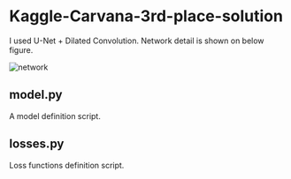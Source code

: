 # Kaggle-Carvana-3rd-place-solution

I used U-Net + Dilated Convolution. Network detail is shown on below figure.

![network](https://github.com/lyakaap/Kaggle-Carvana-3rd-place-solution/network.png)

## model.py
A model definition script.

## losses.py
Loss functions definition script.

